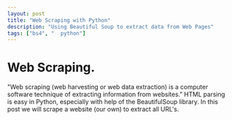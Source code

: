 ```yaml
---
layout: post
title: "Web Scraping with Python"
description: "Using Beautiful Soup to extract data from Web Pages"
tags: ["bs4", "  python"]
---
```

# Web Scraping. 

"Web scraping (web harvesting or web data extraction) is a computer software technique of extracting information from websites." HTML parsing is easy in Python, especially with help of the BeautifulSoup library. In this post we will scrape a website (our own) to extract all URL's.